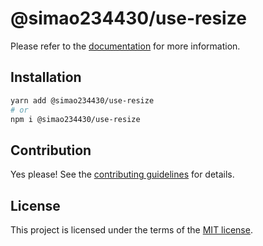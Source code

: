 # @simao234430/use-resize



Please refer to the [documentation](https://YooUI.org/docs/components/use-resize) for more information.

## Installation

```sh
yarn add @simao234430/use-resize
# or
npm i @simao234430/use-resize
```

## Contribution

Yes please! See the
[contributing guidelines](https://github.com/xiaosimao123/yooui/blob/master/CONTRIBUTING.md)
for details.

## License

This project is licensed under the terms of the
[MIT license](https://github.com/xiaosimao123/yooui/blob/master/LICENSE).

